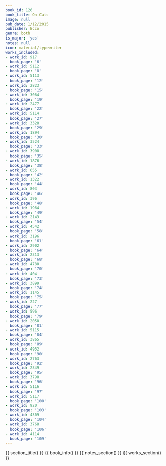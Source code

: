 ```yaml
---
book_id: 126
book_title: On Cats
image: null
pub_date: 1/12/2015
publisher: Ecco
genre: both
is_major: 'yes'
notes: null
icon: material/typewriter
works_included:
- work_id: 917
  book_page: '6'
- work_id: 5112
  book_page: '8'
- work_id: 5113
  book_page: '12'
- work_id: 2823
  book_page: '15'
- work_id: 3064
  book_page: '19'
- work_id: 2477
  book_page: '22'
- work_id: 5114
  book_page: '27'
- work_id: 3328
  book_page: '29'
- work_id: 1894
  book_page: '30'
- work_id: 3524
  book_page: '33'
- work_id: 3908
  book_page: '35'
- work_id: 1876
  book_page: '38'
- work_id: 655
  book_page: '42'
- work_id: 1322
  book_page: '44'
- work_id: 803
  book_page: '46'
- work_id: 396
  book_page: '48'
- work_id: 1964
  book_page: '49'
- work_id: 2143
  book_page: '54'
- work_id: 4542
  book_page: '58'
- work_id: 3196
  book_page: '61'
- work_id: 2902
  book_page: '64'
- work_id: 2313
  book_page: '68'
- work_id: 4780
  book_page: '70'
- work_id: 404
  book_page: '73'
- work_id: 3899
  book_page: '74'
- work_id: 1145
  book_page: '75'
- work_id: 227
  book_page: '77'
- work_id: 596
  book_page: '79'
- work_id: 2050
  book_page: '81'
- work_id: 5115
  book_page: '84'
- work_id: 3865
  book_page: '89'
- work_id: 4952
  book_page: '90'
- work_id: 2763
  book_page: '92'
- work_id: 2349
  book_page: '95'
- work_id: 3798
  book_page: '96'
- work_id: 5116
  book_page: '97'
- work_id: 5117
  book_page: '100'
- work_id: 920
  book_page: '103'
- work_id: 4309
  book_page: '104'
- work_id: 3768
  book_page: '106'
- work_id: 4114
  book_page: '109'
---
```


{{ section_title() }}
{{ book_info() }}
{{ notes_section() }}
{{ works_section() }}
